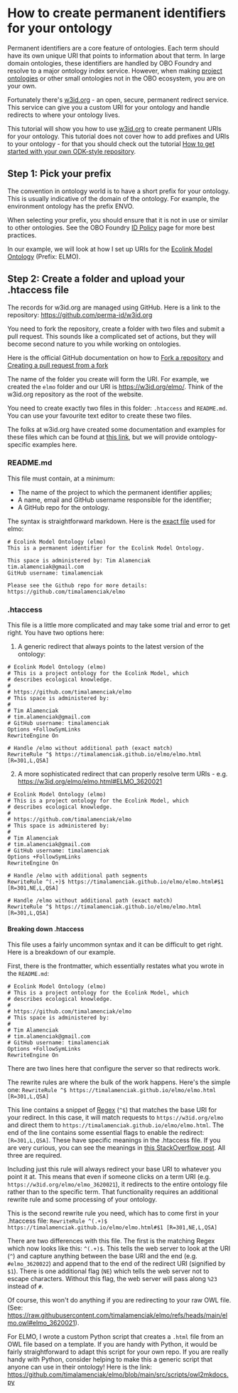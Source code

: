 # How to create permanent identifiers for your ontology
Permanent identifiers are a core feature of ontologies. Each term should have its own unique URI that points to information about that term. In large domain ontologies, these identifiers are handled by OBO Foundry and resolve to a major ontology index service. However, when making [project ontologies](../tutorial/project-ontology-development) or other small ontologies not in the OBO ecosystem, you are on your own.

Fortunately there's [w3id.org](https://w3id.org/) - an open, secure, permanent redirect service. This service can give you a custom URI for your ontology and handle redirects to where your ontology lives. 

This tutorial will show you how to use [w3id.org](https://w3id.org/) to create permanent URIs for your ontology. This tutorial does not cover how to add prefixes and URIs to your ontology - for that you should check out the tutorial [How to get started with your own ODK-style repository](/setting-up-project-odk/).

## Step 1: Pick your prefix

The convention in ontology world is to have a short prefix for your ontology. This is usually indicative of the domain of the ontology. For example, the environment ontology has the prefix ENVO. 

When selecting your prefix, you should ensure that it is not in use or similar to other ontologies. See the OBO Foundry [ID Policy](https://obofoundry.org/id-policy.html#allocating-idspaces) page for more best practices.

In our example, we will look at how I set up URIs for the [Ecolink Model Ontology](https://github.com/timalamenciak/elmo) (Prefix: ELMO). 

## Step 2: Create a folder and upload your .htaccess file

The records for w3id.org are managed using GitHub. Here is a link to the repository: https://github.com/perma-id/w3id.org

You need to fork the repository, create a folder with two files and submit a pull request. This sounds like a complicated set of actions, but they will become second nature to you while working on ontologies. 

Here is the official GitHub documentation on how to [Fork a repository](https://docs.github.com/en/enterprise-cloud@latest/pull-requests/collaborating-with-pull-requests/working-with-forks/fork-a-repo) and [Creating a pull request from a fork](https://docs.github.com/en/pull-requests/collaborating-with-pull-requests/proposing-changes-to-your-work-with-pull-requests/creating-a-pull-request-from-a-fork)

The name of the folder you create will form the URI. For example, we created the `elmo` folder and our URI is https://w3id.org/elmo/. Think of the w3id.org repository as the root of the website.

You need to create exactly two files in this folder: `.htaccess` and `README.md`. You can use your favourite text editor to create these two files. 

The folks at w3id.org have created some documentation and examples for these files which can be found at [this link](https://github.com/perma-id/w3id.org/tree/master/examples), but we will provide ontology-specific examples here.
### README.md

This file must contain, at a minimum: 
- The name of the project to which the permanent identifier applies;
- A name, email and GitHub username responsible for the identifier;
- A GitHub repo for the ontology.

The syntax is straightforward markdown. Here is the [exact file](https://raw.githubusercontent.com/perma-id/w3id.org/refs/heads/master/elmo/README.md) used for elmo:
```
# Ecolink Model Ontology (elmo)
This is a permanent identifier for the Ecolink Model Ontology.

This space is administered by: Tim Alamenciak
tim.alamenciak@gmail.com
GitHub username: timalamenciak  

Please see the Github repo for more details: https://github.com/timalamenciak/elmo
```

### .htaccess

This file is a little more complicated and may take some trial and error to get right. You have two options here:
1. A generic redirect that always points to the latest version of the ontology:
```
# Ecolink Model Ontology (elmo)
# This is a project ontology for the Ecolink Model, which 
# describes ecological knowledge.
# 
# https://github.com/timalamenciak/elmo
# This space is administered by:
#
# Tim Alamenciak
# tim.alamenciak@gmail.com
# GitHub username: timalamenciak  
Options +FollowSymLinks
RewriteEngine On

# Handle /elmo without additional path (exact match)
RewriteRule ^$ https://timalamenciak.github.io/elmo/elmo.html [R=301,L,QSA]
```

2. A more sophisticated redirect that can properly resolve term URIs - e.g. https://w3id.org/elmo/elmo.html#ELMO_3620021

```
# Ecolink Model Ontology (elmo)
# This is a project ontology for the Ecolink Model, which 
# describes ecological knowledge.
# 
# https://github.com/timalamenciak/elmo
# This space is administered by:
#
# Tim Alamenciak
# tim.alamenciak@gmail.com
# GitHub username: timalamenciak  
Options +FollowSymLinks
RewriteEngine On

# Handle /elmo with additional path segments
RewriteRule ^(.+)$ https://timalamenciak.github.io/elmo/elmo.html#$1 [R=301,NE,L,QSA]

# Handle /elmo without additional path (exact match)
RewriteRule ^$ https://timalamenciak.github.io/elmo/elmo.html [R=301,L,QSA]
```

#### Breaking down .htaccess
This file uses a fairly uncommon syntax and it can be difficult to get right. Here is a breakdown of our example.

First, there is the frontmatter, which essentially restates what you wrote in the `README.md`:
```
# Ecolink Model Ontology (elmo)
# This is a project ontology for the Ecolink Model, which 
# describes ecological knowledge.
# 
# https://github.com/timalamenciak/elmo
# This space is administered by:
#
# Tim Alamenciak
# tim.alamenciak@gmail.com
# GitHub username: timalamenciak  
Options +FollowSymLinks
RewriteEngine On
```

There are two lines here that configure the server so that redirects work.

The rewrite rules are where the bulk of the work happens. Here's the simple one:
`RewriteRule ^$ https://timalamenciak.github.io/elmo/elmo.html [R=301,L,QSA]`

This line contains a snippet of [Regex](https://en.wikipedia.org/wiki/Regular_expression) (`^$`) that matches the base URI for your redirect. In this case, it will match requests to `https://w3id.org/elmo` and direct them to `https://timalamenciak.github.io/elmo/elmo.html`. The end of the line contains some essential flags to enable the redirect: `[R=301,L,QSA]`. These have specific meanings in the .htaccess file. If you are very curious, you can see the meanings in [this StackOverflow post](https://stackoverflow.com/questions/16468098/what-is-l-in-qsa-l-in-htaccess). All three are required.

Including just this rule will always redirect your base URI to whatever you point it at. This means that even if someone clicks on a term URI (e.g. `https://w3id.org/elmo/elmo_3620021`), it redirects to the entire ontology file rather than to the specific term. That functionality requires an additional rewrite rule and some processing of your ontology.

This is the second rewrite rule you need, which has to come first in your .htaccess file:
`RewriteRule ^(.+)$ https://timalamenciak.github.io/elmo/elmo.html#$1 [R=301,NE,L,QSA]`

There are two differences with this file. The first is the matching Regex which now looks like this: `^(.+)$`. This tells the web server to look at the URI (`^`) and capture anything between the base URI and the end (e.g. `#elmo_3620022`) and append that to the end of the redirect URI (signified by `$1`). There is one additional flag (`NE`) which tells the web server not to escape characters. Without this flag, the web server will pass along `%23` instead of `#`.

Of course, this won't do anything if you are redirecting to your raw OWL file. (See: https://raw.githubusercontent.com/timalamenciak/elmo/refs/heads/main/elmo.owl#elmo_3620021). 

For ELMO, I wrote a custom Python script that creates a `.html` file from an OWL file based on a template. If you are handy with Python, it would be fairly straightforward to adapt this script for your own repo. If you are really handy with Python, consider helping to make this a generic script that anyone can use in their ontology! Here is the link: https://github.com/timalamenciak/elmo/blob/main/src/scripts/owl2mkdocs.py




